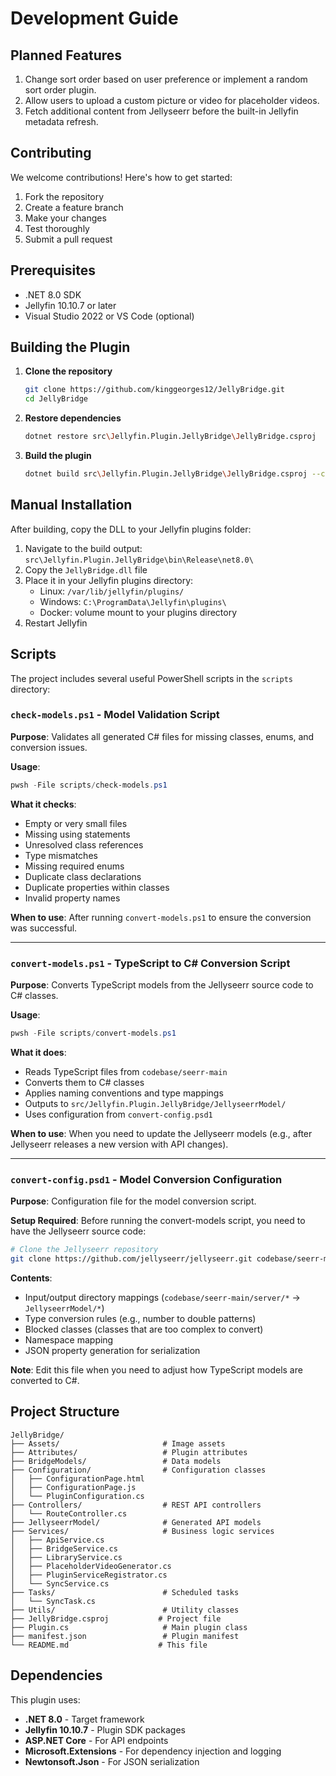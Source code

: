 # Development Guide

## Planned Features

1. Change sort order based on user preference or implement a random sort order plugin.
2. Allow users to upload a custom picture or video for placeholder videos.
3. Fetch additional content from Jellyseerr before the built-in Jellyfin metadata refresh.

## Contributing

We welcome contributions! Here's how to get started:

1. Fork the repository
2. Create a feature branch
3. Make your changes
4. Test thoroughly
5. Submit a pull request

## Prerequisites

- .NET 8.0 SDK
- Jellyfin 10.10.7 or later
- Visual Studio 2022 or VS Code (optional)

## Building the Plugin

1. **Clone the repository**
   ```bash
   git clone https://github.com/kinggeorges12/JellyBridge.git
   cd JellyBridge
   ```

2. **Restore dependencies**
   ```bash
   dotnet restore src\Jellyfin.Plugin.JellyBridge\JellyBridge.csproj
   ```

3. **Build the plugin**
   ```bash
   dotnet build src\Jellyfin.Plugin.JellyBridge\JellyBridge.csproj --configuration Release --warnaserror
   ```

## Manual Installation

After building, copy the DLL to your Jellyfin plugins folder:
1. Navigate to the build output: `src\Jellyfin.Plugin.JellyBridge\bin\Release\net8.0\`
2. Copy the `JellyBridge.dll` file
3. Place it in your Jellyfin plugins directory:
   - Linux: `/var/lib/jellyfin/plugins/`
   - Windows: `C:\ProgramData\Jellyfin\plugins\`
   - Docker: volume mount to your plugins directory
4. Restart Jellyfin

## Scripts

The project includes several useful PowerShell scripts in the `scripts` directory:

### `check-models.ps1` - Model Validation Script
**Purpose**: Validates all generated C# files for missing classes, enums, and conversion issues.

**Usage**:
```powershell
pwsh -File scripts/check-models.ps1
```

**What it checks**:
- Empty or very small files
- Missing using statements
- Unresolved class references
- Type mismatches
- Missing required enums
- Duplicate class declarations
- Duplicate properties within classes
- Invalid property names

**When to use**: After running `convert-models.ps1` to ensure the conversion was successful.

---

### `convert-models.ps1` - TypeScript to C# Conversion Script
**Purpose**: Converts TypeScript models from the Jellyseerr source code to C# classes.

**Usage**:
```powershell
pwsh -File scripts/convert-models.ps1
```

**What it does**:
- Reads TypeScript files from `codebase/seerr-main`
- Converts them to C# classes
- Applies naming conventions and type mappings
- Outputs to `src/Jellyfin.Plugin.JellyBridge/JellyseerrModel/`
- Uses configuration from `convert-config.psd1`

**When to use**: When you need to update the Jellyseerr models (e.g., after Jellyseerr releases a new version with API changes).

---

### `convert-config.psd1` - Model Conversion Configuration
**Purpose**: Configuration file for the model conversion script.

**Setup Required**:
Before running the convert-models script, you need to have the Jellyseerr source code:
```bash
# Clone the Jellyseerr repository
git clone https://github.com/jellyseerr/jellyseerr.git codebase/seerr-main
```

**Contents**:
- Input/output directory mappings (`codebase/seerr-main/server/*` → `JellyseerrModel/*`)
- Type conversion rules (e.g., number to double patterns)
- Blocked classes (classes that are too complex to convert)
- Namespace mapping
- JSON property generation for serialization

**Note**: Edit this file when you need to adjust how TypeScript models are converted to C#.

## Project Structure

```
JellyBridge/
├── Assets/                       # Image assets
├── Attributes/                   # Plugin attributes
├── BridgeModels/                 # Data models
├── Configuration/                # Configuration classes
│   ├── ConfigurationPage.html
│   ├── ConfigurationPage.js
│   └── PluginConfiguration.cs
├── Controllers/                  # REST API controllers
│   └── RouteController.cs
├── JellyseerrModel/              # Generated API models
├── Services/                     # Business logic services
│   ├── ApiService.cs
│   ├── BridgeService.cs
│   ├── LibraryService.cs
│   ├── PlaceholderVideoGenerator.cs
│   ├── PluginServiceRegistrator.cs
│   └── SyncService.cs
├── Tasks/                        # Scheduled tasks
│   └── SyncTask.cs
├── Utils/                        # Utility classes
├── JellyBridge.csproj           # Project file
├── Plugin.cs                     # Main plugin class
├── manifest.json                 # Plugin manifest
└── README.md                    # This file
```

## Dependencies

This plugin uses:
- **.NET 8.0** - Target framework
- **Jellyfin 10.10.7** - Plugin SDK packages
- **ASP.NET Core** - For API endpoints
- **Microsoft.Extensions** - For dependency injection and logging
- **Newtonsoft.Json** - For JSON serialization

